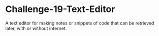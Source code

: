 # Challenge-19-Text-Editor
A text editor for making notes or snippets of code that can be retrieved later, with or without internet.

